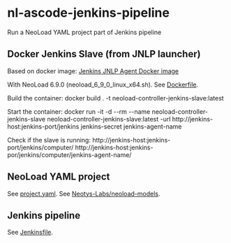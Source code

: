 # nl-ascode-jenkins-pipeline
Run a NeoLoad YAML project part of Jenkins pipeline

## Docker Jenkins Slave (from JNLP launcher)

Based on docker image:
[Jenkins JNLP Agent Docker image](https://github.com/jenkinsci/docker-jnlp-slave/)

With NeoLoad 6.9.0 (neoload_6_9_0_linux_x64.sh). See [Dockerfile](Dockerfile).

Build the container: 
docker build . -t neoload-controller-jenkins-slave:latest

Start the container: 
docker run -it -d --rm --name neoload-controller-jenkins-slave neoload-controller-jenkins-slave:latest -url http://jenkins-host:jenkins-port/jenkins jenkins-secret jenkins-agent-name 

Check if the slave is running: 
http://jenkins-host:jenkins-port/jenkins/computer/
http://jenkins-host:jenkins-por/jenkins/computer/jenkins-agent-name/

## NeoLoad YAML project
See [project.yaml](nlproject/project.yaml).
See [Neotys-Labs/neoload-models](https://github.com/Neotys-Labs/neoload-models/tree/v3/neoload-project/doc/v3).

## Jenkins pipeline
See [Jenkinsfile](Jenkinsfile).




